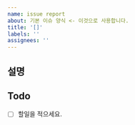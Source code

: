 ```yaml
---
name: issue report
about: 기본 이슈 양식 <- 이것으로 사용합니다.
title: '[]'
labels: ''
assignees: ''
---
```


## 설명

## Todo

- [ ] 할일을 적으세요.